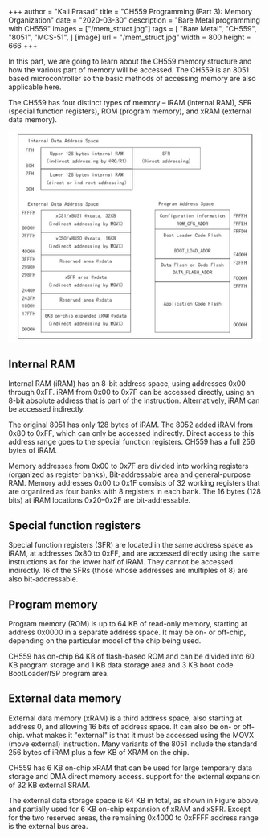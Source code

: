 +++
author = "Kali Prasad"
title = "CH559 Programming (Part 3): Memory Organization"
date = "2020-03-30"
description = "Bare Metal programming with CH559"
images = ["/mem_struct.jpg"]
tags = [
    "Bare Metal",
    "CH559",
    "8051",
    "MCS-51",
]
[image]
    url = "/mem_struct.jpg"
    width = 800
    height = 666
+++

In this part, we are going to learn about the CH559 memory structure and how the various part of memory will be accessed. The CH559 is an 8051 based microcontroller so the basic methods of accessing memory are also applicable here. 

The CH559 has four distinct types of memory – iRAM (internal RAM), SFR (special function registers), ROM (program memory), and xRAM (external data memory).

![Memory Organization](/mem_struct.jpg)

## Internal RAM

Internal RAM (iRAM) has an 8-bit address space, using addresses 0x00 through 0xFF. iRAM from 0x00 to 0x7F can be accessed directly, using an 8-bit absolute address that is part of the instruction. Alternatively, iRAM can be accessed indirectly.

The original 8051 has only 128 bytes of iRAM. The 8052 added iRAM from 0x80 to 0xFF, which can only be accessed indirectly. Direct access to this address range goes to the special function registers. CH559 has a full 256 bytes of iRAM.

Memory addresses from 0x00 to 0x7F are divided into working registers (organized as register banks), Bit-addressable area and general-purpose RAM. Memory addresses 0x00 to 0x1F consists of 32 working registers that are organized as four banks with 8 registers in each bank. The 16 bytes (128 bits) at iRAM locations 0x20–0x2F are bit-addressable.


## Special function registers

Special function registers (SFR) are located in the same address space as iRAM, at addresses 0x80 to 0xFF, and are accessed directly using the same instructions as for the lower half of iRAM. They cannot be accessed indirectly. 16 of the SFRs (those whose addresses are multiples of 8) are also bit-addressable. 

##  Program memory

Program memory (ROM) is up to 64 KB of read-only memory, starting at address 0x0000 in a separate address space. It may be on- or off-chip, depending on the particular model of the chip being used.  

CH559 has on-chip 64 KB of flash-based ROM and can be divided into 60 KB program storage and 1 KB data storage area and 3 KB boot code BootLoader/ISP program area.

## External data memory

External data memory (xRAM) is a third address space, also starting at address 0, and allowing 16 bits of address space. It can also be on- or off-chip. what makes it "external" is that it must be accessed using the MOVX (move external) instruction. Many variants of the 8051 include the standard 256 bytes of iRAM plus a few KB of XRAM on the chip. 

CH559 has 6 KB on-chip xRAM that can be used for large temporary data storage and DMA direct memory access. support for the external expansion of 32 KB external SRAM.

The external data storage space is 64 KB in total, as shown in Figure above, and partially used for 6 KB on-chip expansion of xRAM and xSFR. Except for the two reserved areas, the remaining 0x4000 to 0xFFFF address range is the external bus area.